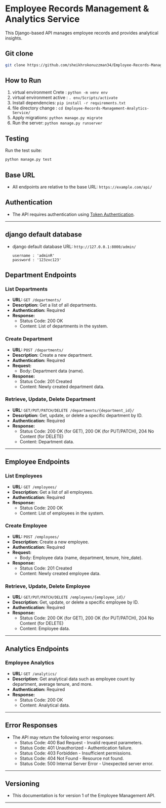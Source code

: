 # Employee Records Management & Analytics Service

This Django-based API manages employee records and provides analytical insights.

## Git clone
   ```bash
   git clone https://github.com/sheikhrokonuzzman34/Employee-Records-Management-Analytics-Service.git

   ``` 


## How to Run

1. virtual environment Crete : `python -m venv env`
2. virtual environment active : `. env/Scripts/activate`
3. Install dependencies: `pip install -r requirements.txt`
4. file directory change : `cd Employee-Records-Management-Analytics-Service/`
5. Apply migrations: `python manage.py migrate`
6. Run the server: `python manage.py runserver`

## Testing

Run the test suite:

```bash
python manage.py test
```   


## Base URL
- All endpoints are relative to the base URL: `https://example.com/api/`

## Authentication
- The API requires authentication using [Token Authentication](https://www.django-rest-framework.org/api-guide/authentication/#tokenauthentication).

---

## django default database
- django default database URL: `http://127.0.0.1:8000/admin/`
  ```text
  username : 'adminR'
  password : '123zxc123'
  ```


## Department Endpoints

### List Departments
- **URL:** `GET /departments/`
- **Description:** Get a list of all departments.
- **Authentication:** Required
- **Response:**
  - Status Code: 200 OK
  - Content: List of departments in the system.

### Create Department
- **URL:** `POST /departments/`
- **Description:** Create a new department.
- **Authentication:** Required
- **Request:**
  - Body: Department data (name).
- **Response:**
  - Status Code: 201 Created
  - Content: Newly created department data.

### Retrieve, Update, Delete Department
- **URL:** `GET/PUT/PATCH/DELETE /departments/{department_id}/`
- **Description:** Get, update, or delete a specific department by ID.
- **Authentication:** Required
- **Response:**
  - Status Code: 200 OK (for GET), 200 OK (for PUT/PATCH), 204 No Content (for DELETE)
  - Content: Department data.

---

## Employee Endpoints

### List Employees
- **URL:** `GET /employees/`
- **Description:** Get a list of all employees.
- **Authentication:** Required
- **Response:**
  - Status Code: 200 OK
  - Content: List of employees in the system.

### Create Employee
- **URL:** `POST /employees/`
- **Description:** Create a new employee.
- **Authentication:** Required
- **Request:**
  - Body: Employee data (name, department, tenure, hire_date).
- **Response:**
  - Status Code: 201 Created
  - Content: Newly created employee data.

### Retrieve, Update, Delete Employee
- **URL:** `GET/PUT/PATCH/DELETE /employees/{employee_id}/`
- **Description:** Get, update, or delete a specific employee by ID.
- **Authentication:** Required
- **Response:**
  - Status Code: 200 OK (for GET), 200 OK (for PUT/PATCH), 204 No Content (for DELETE)
  - Content: Employee data.

---

## Analytics Endpoints

### Employee Analytics
- **URL:** `GET /analytics/`
- **Description:** Get analytical data such as employee count by department, average tenure, and more.
- **Authentication:** Required
- **Response:**
  - Status Code: 200 OK
  - Content: Analytical data.

---

## Error Responses
- The API may return the following error responses:
  - Status Code: 400 Bad Request - Invalid request parameters.
  - Status Code: 401 Unauthorized - Authentication failure.
  - Status Code: 403 Forbidden - Insufficient permissions.
  - Status Code: 404 Not Found - Resource not found.
  - Status Code: 500 Internal Server Error - Unexpected server error.

---

## Versioning
- This documentation is for version 1 of the Employee Management API.

---





